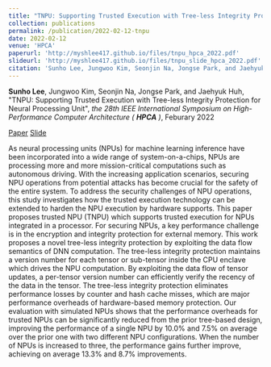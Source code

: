 ```yaml
---
title: "TNPU: Supporting Trusted Execution with Tree-less Integrity Protection for Neural Processing Unit"
collection: publications
permalink: /publication/2022-02-12-tnpu
date: 2022-02-12
venue: 'HPCA'
paperurl: 'http://myshlee417.github.io/files/tnpu_hpca_2022.pdf'
slideurl: 'http://myshlee417.github.io/files/tnpu_slide_hpca_2022.pdf'
citation: 'Sunho Lee, Jungwoo Kim, Seonjin Na, Jongse Park, and Jaehyuk Huh, &quot;TNPU: Supporting Trusted Execution with Tree-less Integrity Protection for Neural Processing Unit&quot;, the 28th IEEE International Symposium on High-Performance Computer Architecture (HPCA), Feburary 2022'
---
```

**Sunho Lee**, Jungwoo Kim, Seonjin Na, Jongse Park, and Jaehyuk Huh, &quot;TNPU: Supporting Trusted Execution with Tree-less Integrity Protection for Neural Processing Unit&quot;, *the 28th IEEE International Symposium on High-Performance Computer Architecture (* ***HPCA*** *)*, Feburary 2022

[Paper](http://myshlee417.github.io/files/tnpu_hpca_2022.pdf)
[Slide](http://myshlee417.github.io/files/tnpu_slide_hpca_2022.pdf)

As neural processing units (NPUs) for machine learning inference have been incorporated into a wide range of system-on-a-chips, NPUs are processing more and more mission-critical computations such as autonomous driving. With the increasing application scenarios, securing NPU operations from potential attacks has become crucial for the safety of the entire system. To address the security challenges of NPU operations, this study investigates how the trusted execution technology can be extended to harden the NPU execution by hardware supports. This paper proposes trusted NPU (TNPU) which supports trusted execution for NPUs integrated in a processor. For securing NPUs, a key performance challenge is in the encryption and integrity protection for external memory. This work proposes a novel tree-less integrity protection by exploiting the data flow semantics of DNN computation. The tree-less integrity protection maintains a version number for each tensor or sub-tensor inside the CPU enclave which drives the NPU computation. By exploiting the data flow of tensor updates, a per-tensor version number can efficiently verify the recency of the data in the tensor. The tree-less integrity protection eliminates performance losses by counter and hash cache misses, which are major performance overheads of hardware-based memory protection. Our evaluation with simulated NPUs shows that the performance overheads for trusted NPUs can be significantly reduced from the prior tree-based design, improving the performance of a single NPU by 10.0% and 7.5% on average over the prior one with two different NPU configurations. When the number of NPUs is increased to three, the performance gains further improve, achieving on average 13.3% and 8.7% improvements.
